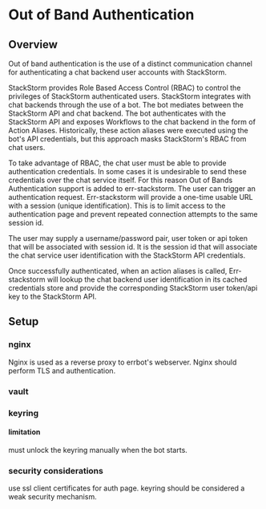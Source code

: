 # Out of Band Authentication

## Overview

Out of band authentication is the use of a distinct communication channel for authenticating a chat
backend user accounts with StackStorm.

StackStorm provides Role Based Access Control (RBAC) to control the privileges of StackStorm 
authenticated users.   StackStorm integrates with chat backends through the use of a bot.  The bot 
mediates between the StackStorm API and chat backend.  The bot authenticates with the
StackStorm API and exposes Workflows to the chat backend in the form of Action Aliases. Historically, these
action aliases were executed using the bot's API credentials, but this approach masks StackStorm's RBAC
from chat users.

To take advantage of RBAC, the chat user must be able to provide authentication credentials.  In some cases it is undesirable
to send these credentials over the chat service itself.  For this reason Out of Bands Authentication support is added to err-stackstorm.
The user can trigger an authentication request.  Err-stackstorm will provide a one-time usable URL with a session (unique identification).  This is to limit access to the authentication page and prevent repeated connection attempts to the same session id.

The user may supply a username/password pair, user token or api token that will be associated with session id.  It is the session id that will
associate the chat service user identification with the StackStorm API credentials.

Once successfully authenticated, when an action aliases is called, Err-stackstorm will lookup the chat backend user identification in its cached 
credentials store and provide the corresponding StackStorm user token/api key to the StackStorm API.


## Setup

### nginx

Nginx is used as a reverse proxy to errbot's webserver.  Nginx should perform TLS and authentication.

### vault

### keyring

#### limitation
must unlock the keyring manually when the bot starts.

### security considerations

use ssl client certificates for auth page.
keyring should be considered a weak security mechanism.

